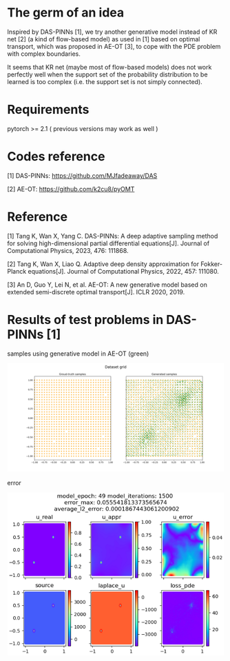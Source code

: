 # The germ of an idea

Inspired by DAS-PINNs [1], we try another generative model instead of KR net [2] (a kind of flow-based model) as used in [1] based on optimal transport, which was proposed in AE-OT [3], to cope with the PDE problem with complex boundaries.

It seems that KR net (maybe most of flow-based models) does not work perfectly well when the support set of the probability distribution to be learned is too complex (i.e. the support set is not simply connected).

# Requirements

pytorch >= 2.1 ( previous versions may work as well )

# Codes reference

[1]  DAS-PINNs: https://github.com/MJfadeaway/DAS

[2] AE-OT: https://github.com/k2cu8/pyOMT

# Reference

[1] Tang K, Wan X, Yang C. DAS-PINNs: A deep adaptive sampling method for solving high-dimensional partial differential equations[J]. Journal of Computational Physics, 2023, 476: 111868.

[2] Tang K, Wan X, Liao Q. Adaptive deep density approximation for Fokker-Planck equations[J]. Journal of Computational Physics, 2022, 457: 111080.

[3] An D, Guo Y, Lei N, et al. AE-OT: A new generative model based on extended semi-discrete optimal transport[J]. ICLR 2020, 2019.

# Results of test problems in DAS-PINNs [1]

samples using generative model in AE-OT (green)

![samples using model in AE-OT](https://github.com/guns-trigger123/var_ot_pinn/blob/master/plots/var_1000_2/samples_48.png)

error

![error](https://github.com/guns-trigger123/var_ot_pinn/blob/master/plots/var_1000_2/49_1500.png)

